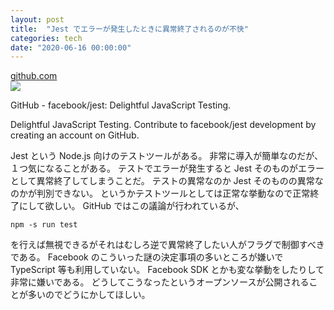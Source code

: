 ```yaml
---
layout: post
title:  "Jest でエラーが発生したときに異常終了されるのが不快"
categories: tech
date: "2020-06-16 00:00:00"
---
```



<div class="card">
  <a href="https://github.com/facebook/jest"></a>
  <div class="card__header">
    <a href="https://github.com/facebook/jest">github.com</a>
  </div>
  <div class="card__image">
    <img src="https://avatars0.githubusercontent.com/u/69631?s=400&v=4">
  </div>
  <div class="card__title">
    <p>GitHub - facebook/jest: Delightful JavaScript Testing.</p>
  </div>
  <div class="card__description">
    <p>Delightful JavaScript Testing. Contribute to facebook/jest development by creating an account on GitHub.</p>
  </div>
</div>


Jest という Node.js 向けのテストツールがある。
非常に導入が簡単なのだが、１つ気になることがある。
テストでエラーが発生すると Jest そのものがエラーとして異常終了してしまうことだ。
テストの異常なのか Jest そのものの異常なのかが判別できない。
というかテストツールとしては正常な挙動なので正常終了にして欲しい。
GitHub ではこの議論が行われているが、

```
npm -s run test
```

を行えば無視できるがそれはむしろ逆で異常終了したい人がフラグで制御すべきである。
Facebook のこういった謎の決定事項の多いところが嫌いで TypeScript 等も利用していない。
Facebook SDK とかも変な挙動をしたりして非常に嫌いである。
どうしてこうなったというオープンソースが公開されることが多いのでどうにかしてほしい。
